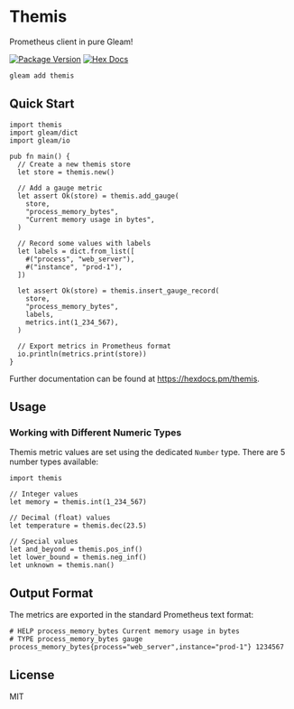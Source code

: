 # Themis

Prometheus client in pure Gleam!

[![Package Version](https://img.shields.io/hexpm/v/themis)](https://hex.pm/packages/themis)
[![Hex Docs](https://img.shields.io/badge/hex-docs-ffaff3)](https://hexdocs.pm/themis/)

```sh
gleam add themis
```

## Quick Start

```gleam
import themis
import gleam/dict
import gleam/io

pub fn main() {
  // Create a new themis store
  let store = themis.new()

  // Add a gauge metric
  let assert Ok(store) = themis.add_gauge(
    store,
    "process_memory_bytes",
    "Current memory usage in bytes",
  )

  // Record some values with labels
  let labels = dict.from_list([
    #("process", "web_server"),
    #("instance", "prod-1"),
  ])
  
  let assert Ok(store) = themis.insert_gauge_record(
    store,
    "process_memory_bytes",
    labels,
    metrics.int(1_234_567),
  )

  // Export metrics in Prometheus format
  io.println(metrics.print(store))
}
```

Further documentation can be found at <https://hexdocs.pm/themis>.

## Usage

### Working with Different Numeric Types

Themis metric values are set using the dedicated `Number` type. There are 5 number types available:

```gleam
import themis

// Integer values
let memory = themis.int(1_234_567)

// Decimal (float) values
let temperature = themis.dec(23.5)

// Special values
let and_beyond = themis.pos_inf()
let lower_bound = themis.neg_inf()
let unknown = themis.nan()
```

## Output Format

The metrics are exported in the standard Prometheus text format:

```
# HELP process_memory_bytes Current memory usage in bytes
# TYPE process_memory_bytes gauge
process_memory_bytes{process="web_server",instance="prod-1"} 1234567
```

## License

MIT
